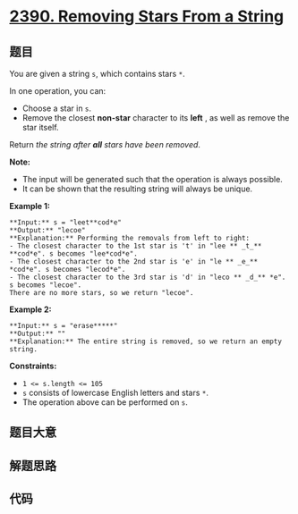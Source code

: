 # [2390. Removing Stars From a String](https://leetcode.com/problems/removing-stars-from-a-string)

## 题目

You are given a string `s`, which contains stars `*`.

In one operation, you can:

  * Choose a star in `s`.
  * Remove the closest **non-star** character to its **left** , as well as remove the star itself.

Return _the string after **all** stars have been removed_.

**Note:**

  * The input will be generated such that the operation is always possible.
  * It can be shown that the resulting string will always be unique.



**Example 1:**

    
    
    **Input:** s = "leet**cod*e"
    **Output:** "lecoe"
    **Explanation:** Performing the removals from left to right:
    - The closest character to the 1st star is 't' in "lee ** _t_** **cod*e". s becomes "lee*cod*e".
    - The closest character to the 2nd star is 'e' in "le ** _e_** *cod*e". s becomes "lecod*e".
    - The closest character to the 3rd star is 'd' in "leco ** _d_** *e". s becomes "lecoe".
    There are no more stars, so we return "lecoe".

**Example 2:**

    
    
    **Input:** s = "erase*****"
    **Output:** ""
    **Explanation:** The entire string is removed, so we return an empty string.
    



**Constraints:**

  * `1 <= s.length <= 105`
  * `s` consists of lowercase English letters and stars `*`.
  * The operation above can be performed on `s`.


## 题目大意

## 解题思路

## 代码

```javascript

```
